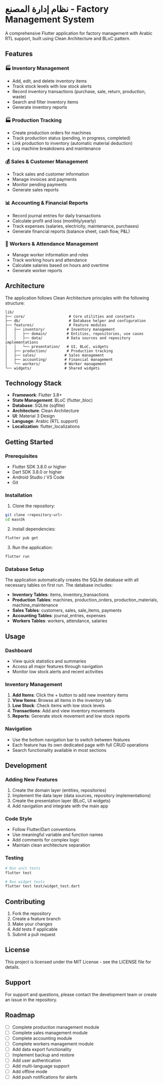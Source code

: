 # نظام إدارة المصنع - Factory Management System

A comprehensive Flutter application for factory management with Arabic RTL support, built using Clean Architecture and BLoC pattern.

## Features

### 🏭 Inventory Management
- Add, edit, and delete inventory items
- Track stock levels with low stock alerts
- Record inventory transactions (purchase, sale, return, production, waste)
- Search and filter inventory items
- Generate inventory reports

### 🏭 Production Tracking
- Create production orders for machines
- Track production status (pending, in progress, completed)
- Link production to inventory (automatic material deduction)
- Log machine breakdowns and maintenance

### 💰 Sales & Customer Management
- Track sales and customer information
- Manage invoices and payments
- Monitor pending payments
- Generate sales reports

### 📊 Accounting & Financial Reports
- Record journal entries for daily transactions
- Calculate profit and loss (monthly/yearly)
- Track expenses (salaries, electricity, maintenance, purchases)
- Generate financial reports (balance sheet, cash flow, P&L)

### 👥 Workers & Attendance Management
- Manage worker information and roles
- Track working hours and attendance
- Calculate salaries based on hours and overtime
- Generate worker reports

## Architecture

The application follows Clean Architecture principles with the following structure:

```
lib/
├── core/                    # Core utilities and constants
├── db/                      # Database helper and configuration
├── features/                # Feature modules
│   ├── inventory/          # Inventory management
│   │   ├── domain/         # Entities, repositories, use cases
│   │   ├── data/           # Data sources and repository implementations
│   │   └── presentation/   # UI, BLoC, widgets
│   ├── production/         # Production tracking
│   ├── sales/             # Sales management
│   ├── accounting/        # Financial management
│   └── workers/           # Worker management
└── widgets/               # Shared widgets
```

## Technology Stack

- **Framework**: Flutter 3.8+
- **State Management**: BLoC (flutter_bloc)
- **Database**: SQLite (sqflite)
- **Architecture**: Clean Architecture
- **UI**: Material 3 Design
- **Language**: Arabic (RTL support)
- **Localization**: flutter_localizations

## Getting Started

### Prerequisites

- Flutter SDK 3.8.0 or higher
- Dart SDK 3.8.0 or higher
- Android Studio / VS Code
- Git

### Installation

1. Clone the repository:
```bash
git clone <repository-url>
cd masn3k
```

2. Install dependencies:
```bash
flutter pub get
```

3. Run the application:
```bash
flutter run
```

### Database Setup

The application automatically creates the SQLite database with all necessary tables on first run. The database includes:

- **Inventory Tables**: items, inventory_transactions
- **Production Tables**: machines, production_orders, production_materials, machine_maintenance
- **Sales Tables**: customers, sales, sale_items, payments
- **Accounting Tables**: journal_entries, expenses
- **Workers Tables**: workers, attendance, salaries

## Usage

### Dashboard
- View quick statistics and summaries
- Access all major features through navigation
- Monitor low stock alerts and recent activities

### Inventory Management
1. **Add Items**: Click the + button to add new inventory items
2. **View Items**: Browse all items in the inventory tab
3. **Low Stock**: Check items with low stock levels
4. **Transactions**: Add and view inventory movements
5. **Reports**: Generate stock movement and low stock reports

### Navigation
- Use the bottom navigation bar to switch between features
- Each feature has its own dedicated page with full CRUD operations
- Search functionality available in most sections

## Development

### Adding New Features

1. Create the domain layer (entities, repositories)
2. Implement the data layer (data sources, repository implementations)
3. Create the presentation layer (BLoC, UI widgets)
4. Add navigation and integrate with the main app

### Code Style

- Follow Flutter/Dart conventions
- Use meaningful variable and function names
- Add comments for complex logic
- Maintain clean architecture separation

### Testing

```bash
# Run unit tests
flutter test

# Run widget tests
flutter test test/widget_test.dart
```

## Contributing

1. Fork the repository
2. Create a feature branch
3. Make your changes
4. Add tests if applicable
5. Submit a pull request

## License

This project is licensed under the MIT License - see the LICENSE file for details.

## Support

For support and questions, please contact the development team or create an issue in the repository.

## Roadmap

- [ ] Complete production management module
- [ ] Complete sales management module
- [ ] Complete accounting module
- [ ] Complete workers management module
- [ ] Add data export functionality
- [ ] Implement backup and restore
- [ ] Add user authentication
- [ ] Add multi-language support
- [ ] Add offline mode
- [ ] Add push notifications for alerts
